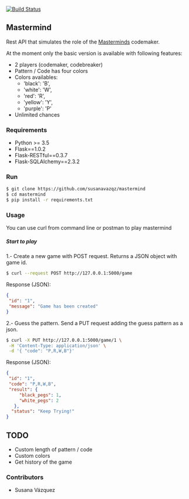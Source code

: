 [![Build Status](https://travis-ci.org/susanavazqz/mastermind.svg?branch=master)](https://travis-ci.org/susanavazqz/mastermind)

## Mastermind

Rest API that simulates the role of the [Masterminds](https://en.wikipedia.org/wiki/Mastermind_(board_game)) codemaker.  

At the moment only the basic version is available with following features:
* 2 players (codemaker, codebreaker)
* Pattern / Code has four colors
* Colors availables: 
    * 'black': 'B',
    * 'white': 'W',
    * 'red': 'R',
    * 'yellow': 'Y',
    * 'purple': 'P'
* Unlimited chances

### Requirements

* Python >= 3.5
* Flask==1.0.2
* Flask-RESTful==0.3.7
* Flask-SQLAlchemy==2.3.2


### Run

```bash
$ git clone https://github.com/susanavazqz/mastermind
$ cd mastermind
$ pip install -r requirements.txt
```


### Usage

You can use curl from command line or postman to play mastermind

##### Start to play
 
 1.- Create a new game with POST request. Returns a JSON object with game id.
 
 ```bash
 $ curl --request POST http://127.0.0.1:5000/game
 
 ```
 Response (JSON):
 ```json
 {
  "id": "1",
  "message": "Game has been created"
 }
 ```
 
 2.- Guess the pattern. Send a PUT request adding the guess pattern as a json. 
 
 ```bash
 $ curl -X PUT http://127.0.0.1:5000/game/1 \
  -H 'Content-Type: application/json' \
  -d '{ "code": "P,R,W,B"}'
 ```
 
 Response (JSON):
 ```json
 {
  "id": "1",
  "code": "P,R,W,B",
  "result": { 
      "black_pegs": 1,
      "white_pegs": 2
    },
   "status": "Keep Trying!"
 }
 ```
 
## TODO

* Custom length of pattern / code
* Custom colors
* Get history of the game


### Contributors

* Susana Vázquez




